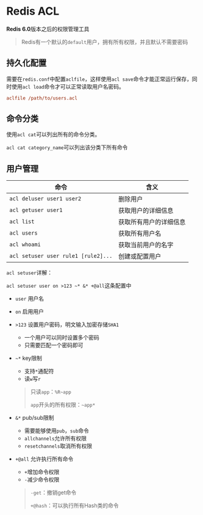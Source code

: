# Redis ACL

**Redis 6.0**版本之后的权限管理工具

> Redis有一个默认的`default`用户，拥有所有权限，并且默认不需要密码

## 持久化配置

需要在`redis.conf`中配置`aclfile`，这样使用`acl save`命令才能正常运行保存，同时使用`acl load`命令才可以正常读取用户名密码。

```ini
aclfile /path/to/users.acl
```

## 命令分类

使用`acl cat`可以列出所有的命令分类。

`acl cat category_name`可以列出该分类下所有命令

## 用户管理

| 命令                                | 含义                   |
| ----------------------------------- | ---------------------- |
| `acl deluser user1 user2`           | 删除用户               |
| `acl getuser user1`                 | 获取用户的详细信息     |
| `acl list`                          | 获取所有用户的详细信息 |
| `acl users`                         | 获取所有用户名         |
| `acl whoami`                        | 获取当前用户的名字     |
| `acl setuser user rule1 [rule2]...` | 创建或配置用户         |

`acl setuser`详解：

`acl setuser user on >123 ~* &* +@all`这条配置中

- `user` 用户名

- `on` 启用用户

- `>123` 设置用户密码，明文输入加密存储`SHA1`

    - 一个用户可以同时设置多个密码
    - 只需要匹配一个密码即可

- `~*` key限制

    - 支持`*`通配符
    - 读`w`写`r`

    > 只读`app`：`%R~app`
    >
    > `app`开头的所有权限：`~app*`

- `&*` pub/sub限制

    - 需要能够使用`pub`，`sub`命令
    - `allchannels`允许所有权限
    - `resetchannels`取消所有权限

- `+@all` 允许执行所有命令

    - `+`增加命令权限
    - `-`减少命令权限

    > `-get`：撤销get命令
    >
    > `+@hash`：可以执行所有Hash类的命令

